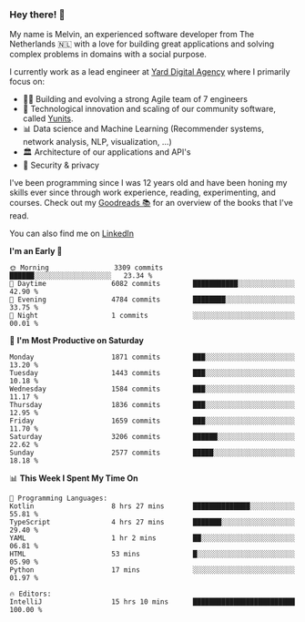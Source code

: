 ### Hey there! 👋

My name is Melvin, an experienced software developer from The Netherlands 🇳🇱 with a love for building great applications and solving complex problems in domains with a social purpose. 

I currently work as a lead engineer at [Yard Digital Agency](https://github.com/yardinternet) where I primarily focus on:

* 👏🏼 Building and evolving a strong Agile team of 7 engineers
* 🚀 Technological innovation and scaling of our community software, called [Yunits](https://www.yunits.com/).
* 📊 Data science and Machine Learning (Recommender systems, network analysis, NLP, visualization, ...)
* 🏛 Architecture of our applications and API's
* 🔐 Security & privacy

I've been programming since I was 12 years old and have been honing my skills ever since through work experience, reading, experimenting, and courses.
Check out my [Goodreads 📚](https://goodreads.com/melvinkoopmans) for an overview of the books that I've read. 

You can also find me on [LinkedIn](https://www.linkedin.com/in/melvinkoopmans)

<!--START_SECTION:waka-->
**I'm an Early 🐤** 

```text
🌞 Morning                3309 commits        ██████░░░░░░░░░░░░░░░░░░░   23.34 % 
🌆 Daytime                6082 commits        ███████████░░░░░░░░░░░░░░   42.90 % 
🌃 Evening                4784 commits        ████████░░░░░░░░░░░░░░░░░   33.75 % 
🌙 Night                  1 commits           ░░░░░░░░░░░░░░░░░░░░░░░░░   00.01 % 
```
📅 **I'm Most Productive on Saturday** 

```text
Monday                   1871 commits        ███░░░░░░░░░░░░░░░░░░░░░░   13.20 % 
Tuesday                  1443 commits        ███░░░░░░░░░░░░░░░░░░░░░░   10.18 % 
Wednesday                1584 commits        ███░░░░░░░░░░░░░░░░░░░░░░   11.17 % 
Thursday                 1836 commits        ███░░░░░░░░░░░░░░░░░░░░░░   12.95 % 
Friday                   1659 commits        ███░░░░░░░░░░░░░░░░░░░░░░   11.70 % 
Saturday                 3206 commits        ██████░░░░░░░░░░░░░░░░░░░   22.62 % 
Sunday                   2577 commits        █████░░░░░░░░░░░░░░░░░░░░   18.18 % 
```


📊 **This Week I Spent My Time On** 

```text
💬 Programming Languages: 
Kotlin                   8 hrs 27 mins       ██████████████░░░░░░░░░░░   55.81 % 
TypeScript               4 hrs 27 mins       ███████░░░░░░░░░░░░░░░░░░   29.40 % 
YAML                     1 hr 2 mins         ██░░░░░░░░░░░░░░░░░░░░░░░   06.81 % 
HTML                     53 mins             █░░░░░░░░░░░░░░░░░░░░░░░░   05.90 % 
Python                   17 mins             ░░░░░░░░░░░░░░░░░░░░░░░░░   01.97 % 

🔥 Editors: 
IntelliJ                 15 hrs 10 mins      █████████████████████████   100.00 % 
```


<!--END_SECTION:waka-->
